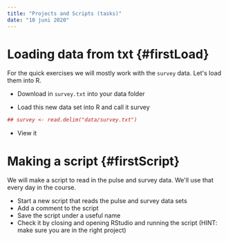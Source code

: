 ```yaml
---
title: "Projects and Scripts (tasks)"
date: "10 juni 2020"
---
```





# Loading data from txt {#firstLoad}

For the quick exercises we will mostly work with the `survey` data. Let's load them into R.

- Download in `survey.txt` into your data folder

- Load this new data set into R and call it survey


```r
## survey <- read.delim("data/survey.txt")
```

- View it


# Making a script {#firstScript}

We will make a script to read in the pulse and survey data. We'll use that every day in the course.

- Start a new script that reads the pulse and survey data sets
- Add a comment to the script
- Save the script under a useful name
- Check it by closing and opening RStudio and running the script (HINT: make sure you are in the right project)
